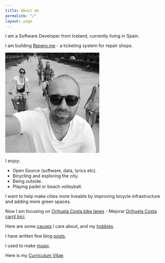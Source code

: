 ```yaml
---
title: About me
permalink: "/"
layout: page
---
```


I am a Software Developer from Iceland, currently living in Spain.

I am building [Repero.me](https://repero.me) - a ticketing system for repair shops.

<img src="/assets/selfie_bike_bw.jpg" class="img-fluid" width="300"/>

I enjoy:
* Open Source (software, data, lyrics etc).
* Bicycling and exploring the city.
* Being outside.
* Playing padel or beach volleyball.

I want to help make cities more liveable by improving bicycle infrastructure and adding more green spaces.

Now I am focusing on [Orihuela Costa bike lanes](/orihuela) - Mejorar [Orihuela Costa carril bici](orihuela).

Here are some [causes](/causes) I care about, and my [hobbies](/hobby).

I have written few blog [posts](/posts).

I used to make [music](/music).

Here is my [Curriculum Vitae](/cv).
